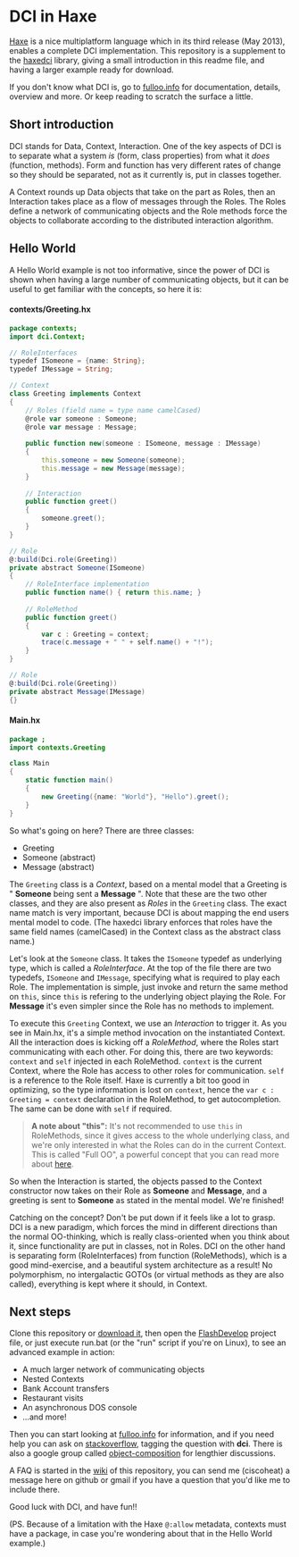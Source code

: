 # DCI in Haxe
[Haxe](http://haxe.org) is a nice multiplatform language which in its third release (May 2013), enables a complete DCI implementation. This repository is a supplement to the [haxedci](https://github.com/ciscoheat/haxedci) library, giving a small introduction in this readme file, and having a larger example ready for download.

If you don't know what DCI is, go to [fulloo.info](http://fulloo.info) for documentation, details, overview and more. Or keep reading to scratch the surface a little.

## Short introduction
DCI stands for Data, Context, Interaction. One of the key aspects of DCI is to separate what a system *is* (form, class properties) from what it *does* (function, methods). Form and function has very different rates of change so they should be separated, not as it currently is, put in classes together.

A Context rounds up Data objects that take on the part as Roles, then an Interaction takes place as a flow of messages through the Roles. The Roles define a network of communicating objects and the Role methods force the objects to collaborate according to the distributed interaction algorithm.

## Hello World
A Hello World example is not too informative, since the power of DCI is shown when having a large number of communicating objects, but it can be useful to get familiar with the concepts, so here it is:

#### contexts/Greeting.hx
```actionscript
package contexts;
import dci.Context;

// RoleInterfaces
typedef ISomeone = {name: String};
typedef IMessage = String;

// Context
class Greeting implements Context
{
    // Roles (field name = type name camelCased)
    @role var someone : Someone;
	@role var message : Message;
	
	public function new(someone : ISomeone, message : IMessage)
	{
		this.someone = new Someone(someone);
		this.message = new Message(message);
	}
	
	// Interaction
	public function greet()
	{
		someone.greet();
	}
}

// Role
@:build(Dci.role(Greeting))
private abstract Someone(ISomeone)
{
	// RoleInterface implementation
	public function name() { return this.name; }
	
	// RoleMethod
	public function greet()
	{
        var c : Greeting = context;
		trace(c.message + " " + self.name() + "!");
	}
}

// Role
@:build(Dci.role(Greeting))
private abstract Message(IMessage)
{}
```

#### Main.hx
```actionscript
package ;
import contexts.Greeting

class Main 
{	
	static function main() 
	{
		new Greeting({name: "World"}, "Hello").greet();
	}	
}
```
So what's going on here? There are three classes:

* Greeting
* Someone (abstract)
* Message (abstract)

The `Greeting` class is a *Context*, based on a mental model that a Greeting is " **Someone** being sent a **Message** ". Note that these are the two other classes, and they are also present as *Roles* in the `Greeting` class. The exact name match is very important, because DCI is about mapping the end users mental model to code. (The haxedci library enforces that roles have the same field names (camelCased) in the Context class as the abstract class name.)

Let's look at the `Someone` class. It takes the `ISomeone` typedef as underlying type, which is called a *RoleInterface*. At the top of the file there are two typedefs, `ISomeone` and `IMessage`, specifying what is required to play each Role. The implementation is simple, just invoke and return the same method on `this`, since `this` is refering to the underlying object playing the Role. For **Message** it's even simpler since the Role has no methods to implement.

To execute this `Greeting` Context, we use an *Interaction* to trigger it. As you see in Main.hx, it's a simple method invocation on the instantiated Context. All the interaction does is kicking off a *RoleMethod*, where the Roles start communicating with each other. For doing this, there are two keywords: `context` and `self` injected in each RoleMethod. `context` is the current Context, where the Role has access to other roles for communication. `self` is a reference to the Role itself. Haxe is currently a bit too good in optimizing, so the type information is lost on `context`, hence the `var c : Greeting = context` declaration in the RoleMethod, to get autocompletion. The same can be done with `self` if required.

> **A note about "this":** It's not recommended to use `this` in RoleMethods, since it gives access to the whole underlying class, and we're only interested in what the Roles can do in the current Context. This is called "Full OO", a powerful concept that you can read more about [here](https://groups.google.com/d/msg/object-composition/umY_w1rXBEw/hyAF-jPgFn4J).

So when the Interaction is started, the objects passed to the Context constructor now takes on their Role as **Someone** and **Message**, and a greeting is sent to **Someone** as stated in the mental model. We're finished!

Catching on the concept? Don't be put down if it feels like a lot to grasp. DCI is a new paradigm, which forces the mind in different directions than the normal OO-thinking, which is really class-oriented when you think about it, since functionality are put in classes, not in Roles. DCI on the other hand is separating form (RoleInterfaces) from function (RoleMethods), which is a good mind-exercise, and a beautiful system architecture as a result! No polymorphism, no intergalactic GOTOs (or virtual methods as they are also called), everything is kept where it should, in Context.

## Next steps
Clone this repository or [download it](https://github.com/ciscoheat/haxedci-example/archive/master.zip), then open the [FlashDevelop](http://www.flashdevelop.org/) project file, or just execute run.bat (or the "run" script if you're on Linux), to see an advanced example in action:

* A much larger network of communicating objects
* Nested Contexts
* Bank Account transfers
* Restaurant visits
* An asynchronous DOS console
* ...and more!
 
Then you can start looking at [fulloo.info](http://fulloo.info) for information, and if you need help you can ask on [stackoverflow](http://stackoverflow.com/questions/tagged/dci), tagging the question with **dci**. There is also a google group called [object-composition](https://groups.google.com/forum/?fromgroups#!forum/object-composition) for lengthier discussions. 

A FAQ is started in the [wiki](https://github.com/ciscoheat/haxedci-example/wiki) of this repository, you can send me (ciscoheat) a message here on github or gmail if you have a question that you'd like me to include there.

Good luck with DCI, and have fun!!

(PS. Because of a limitation with the Haxe `@:allow` metadata, contexts must have a package, in case you're wondering about that in the Hello World example.)
